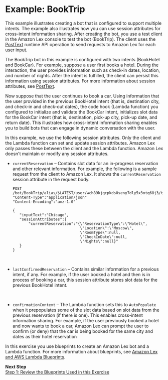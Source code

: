 # Example: BookTrip<a name="ex-book-trip"></a>

This example illustrates creating a bot that is configured to support multiple intents\. The example also illustrates how you can use session attributes for cross\-intent information sharing\. After creating the bot, you use a test client in the Amazon Lex console to test the bot \(BookTrip\)\. The client uses the [PostText](API_runtime_PostText.md) runtime API operation to send requests to Amazon Lex for each user input\. 

The BookTrip bot in this example is configured with two intents \(BookHotel and BookCar\)\. For example, suppose a user first books a hotel\. During the interaction, the user provides information such as check\-in dates, location, and number of nights\. After the intent is fulfilled, the client can persist this information using session attributes\. For more information about session attributes, see [PostText](API_runtime_PostText.md)\. 

Now suppose that the user continues to book a car\. Using information that the user provided in the previous BookHotel intent \(that is, destination city, and check\-in and check\-out dates\), the code hook \(Lambda function\) you configured to initialize and validate the BookCar intent, initializes slot data for the BookCar intent \(that is, destination, pick\-up city, pick\-up date, and return date\)\. This illustrates how cross\-intent information sharing enables you to build bots that can engage in dynamic conversation with the user\. 

In this example, we use the following session attributes\. Only the client and the Lambda function can set and update session attributes\. Amazon Lex only passes these between the client and the Lambda function\. Amazon Lex doesn't maintain or modify any session attributes\.
+ `currentReservation` – Contains slot data for an in\-progress reservation and other relevant information\. For example, the following is a sample request from the client to Amazon Lex\. It shows the `currentReservation` session attribute in the request body\.

  ```
  POST /bot/BookTrip/alias/$LATEST/user/wch89kjqcpkds8seny7dly5x3otq68j3/text
  "Content-Type":"application/json"
  "Content-Encoding":"amz-1.0"
  
  {
     "inputText":"Chicago",
     "sessionAttributes":{
         "currentReservation":"{\"ReservationType\":\"Hotel\",
                                \"Location\":\"Moscow\",
                                \"RoomType\":null,
                                \"CheckInDate\":null,
                                \"Nights\":null}"
     }
  }
  ```

   
+ `lastConfirmedReservation` – Contains similar information for a previous intent, if any\. For example, if the user booked a hotel and then is in process of booking a car, this session attribute stores slot data for the previous BookHotel intent\.

   
+ `confirmationContext` – The Lambda function sets this to `AutoPopulate` when it prepopulates some of the slot data based on slot data from the previous reservation \(if there is one\)\. This enables cross\-intent information sharing\. For example, if the user previously booked a hotel and now wants to book a car, Amazon Lex can prompt the user to confirm \(or deny\) that the car is being booked for the same city and dates as their hotel reservation

In this exercise you use blueprints to create an Amazon Lex bot and a Lambda function\. For more information about blueprints, see [Amazon Lex and AWS Lambda Blueprints](lex-lambda-blueprints.md)\.

**Next Step**  
[Step 1: Review the Blueprints Used in this Exercise](ex-book-trip-blueprints.md)